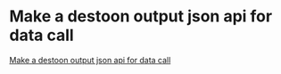# Make a destoon output json api for data call
[Make a destoon output json api for data call](https://aiwithcloud.com/2022/09/15/make_a_destoon_output_json_api_for_data_call/)